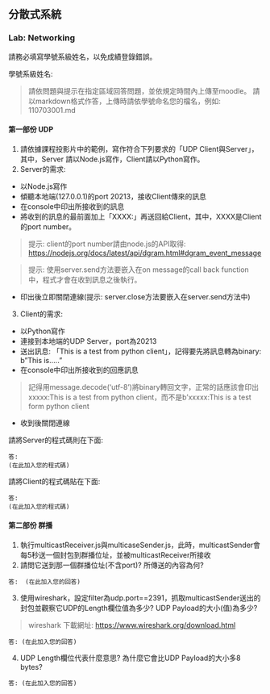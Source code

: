 ## 分散式系統
### Lab: Networking

請務必填寫學號系級姓名，以免成績登錄錯誤。

學號系級姓名: 

>請依問題與提示在指定區域回答問題，並依規定時間內上傳至moodle。
>請以markdown格式作答，上傳時請依學號命名您的檔名，例如: 110703001.md

#### 第一部份 UDP 

1. 請依據課程投影片中的範例，寫作符合下列要求的「UDP Client與Server」，其中，Server 請以Node.js寫作，Client請以Python寫作。
2. Server的需求:
  - 以Node.js寫作
  - 傾聽本地端(127.0.0.1)的port 20213，接收Client傳來的訊息 
  - 在console中印出所接收到的訊息 
  - 將收到的訊息的最前面加上「XXXX:」再送回給Client，其中，XXXX是Client的port number。
> 提示: client的port number請由node.js的API取得: https://nodejs.org/docs/latest/api/dgram.html#dgram_event_message 

> 提示: 使用server.send方法要嵌入在on message的call back function中，程式才會在收到訊息之後執行。 
  - 印出後立即關閉連線(提示: server.close方法要嵌入在server.send方法中)

3. Client的需求:
  - 以Python寫作 
  - 連接到本地端的UDP Server，port為20213 
  - 送出訊息: 「This is a test from python client」，記得要先將訊息轉為binary: b”This is…..” 
  - 在console中印出所接收到的回應訊息 
  > 記得用message.decode(‘utf-8’)將binary轉回文字，正常的話應該會印出xxxxx:This is a test from python client，而不是b’xxxxx:This is a test form python client
  - 收到後關閉連線

請將Server的程式碼則在下面:
```
答:
(在此加入您的程式碼)
```
請將Client的程式碼貼在下面:
 
```
答: 
(在此加入您的程式碼)
```

#### 第二部份 群播 

1. 執行multicastReceiver.js與multicaseSender.js，此時，multicastSender會每5秒送一個封包到群播位址，並被multicastReceiver所接收
2. 請問它送到那一個群播位址(不含port)? 所傳送的內容為何?
```
答:  (在此加入您的回答)
```
3. 使用wireshark，設定filter為udp.port==2391，抓取multicastSender送出的封包並觀察它UDP的Length欄位值為多少? UDP Payload的大小(值)為多少?
> wireshark 下載網址: https://www.wireshark.org/download.html
```
答: (在此加入您的回答)
```
4. UDP Length欄位代表什麼意思? 為什麼它會比UDP Payload的大小多8 bytes?
 ```
答: (在此加入您的回答)
```


